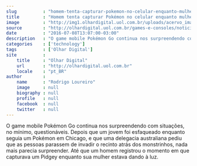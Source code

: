 ```yaml
---
slug          : "homem-tenta-capturar-pokemon-no-celular-enquanto-mulher-tem-filho"
title         : "Homem tenta capturar Pokémon no celular enquanto mulher tem filho"
image         : "http://img1.olhardigital.uol.com.br/uploads/acervo_imagens/2016/07/20160708130748_660_420.jpg"
source        : "http://olhardigital.uol.com.br/games-e-consoles/noticia/homem-captura-pokemon-enquanto-mulher-esta-em-trabalho-de-parto/60112"
date          : "2016-07-08T13:07:00-03:00"
description   : "O game mobile Pokémon Go continua nos surpreendendo com situações, no mínimo, questionáveis. Depois que um jovem foi esfaqueado enquanto seguia um Pokémon em Chicago, e que uma delegacia australiana pediu que as pessoas parassem de invadir o recinto atrás dos monstrinhos, nada mais parecia surpreender. Até que um homem registrou o momento em que capturava um Pidgey enquanto sua mulher estava dando à luz."
categories    : ['technology']
tags          : ['Olhar Digital']
site          :
    title     : "Olhar Digital"
    url       : "http://olhardigital.uol.com.br"
    locale    : "pt_BR"
author        :
    name      : "Rodrigo Loureiro"
    image     : null
    biography : null
    profile   : null
    facebook  : null
    twitter   : null
---
```


O game mobile Pokémon Go continua nos surpreendendo com situações, no mínimo, questionáveis. Depois que um jovem foi esfaqueado enquanto seguia um Pokémon em Chicago, e que uma delegacia australiana pediu que as pessoas parassem de invadir o recinto atrás dos monstrinhos, nada mais parecia surpreender. Até que um homem registrou o momento em que capturava um Pidgey enquanto sua mulher estava dando à luz.
